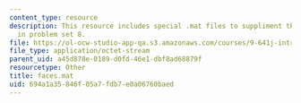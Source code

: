 ```yaml
---
content_type: resource
description: This resource includes special .mat files to suppliment the contents
  in problem set 8.
file: https://ol-ocw-studio-app-qa.s3.amazonaws.com/courses/9-641j-introduction-to-neural-networks-spring-2005/694a1a35846f05a7fdb7e0a06760baed_faces.mat
file_type: application/octet-stream
parent_uid: a45d878e-0189-d0fd-46e1-dbf8ad68879f
resourcetype: Other
title: faces.mat
uid: 694a1a35-846f-05a7-fdb7-e0a06760baed
---
```

